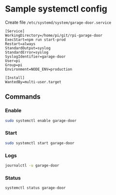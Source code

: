 # Sample systemctl config

Create file `/etc/systemd/system/garage-door.service`

```
[Service]
WorkingDirectory=/home/pi/git/rpi-garage-door
ExecStart=npm run start-prod
Restart=always
StandardOutput=syslog
StandardError=syslog
SyslogIdentifier=garage-door
User=pi
Group=pi
Environment=NODE_ENV=production

[Install]
WantedBy=multi-user.target

```

## Commands

### Enable

```bash
sudo systemctl enable garage-door
```

### Start

```bash
sudo systemctl start garage-door
```

### Logs

```bash
journalctl -u garage-door
```

### Status

```bash
systemctl status garage-door
```
